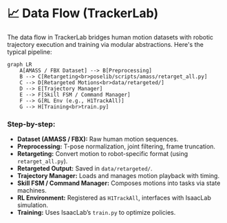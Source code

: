 # 📈 Data Flow (TrackerLab)

The data flow in TrackerLab bridges human motion datasets with robotic trajectory execution and training via modular abstractions. Here's the typical pipeline:

```mermaid
graph LR
    A[AMASS / FBX Dataset] --> B[Preprocessing]
    B --> C[Retargeting<br>poselib/scripts/amass/retarget_all.py]
    C --> D[Retargeted Motions<br>data/retargeted/]
    D --> E[Trajectory Manager]
    E --> F[Skill FSM / Command Manager]
    F --> G[RL Env (e.g., H1TrackAll)]
    G --> H[Training<br>train.py]
```

### Step-by-step:

* **Dataset (AMASS / FBX):** Raw human motion sequences.
* **Preprocessing:** T-pose normalization, joint filtering, frame truncation.
* **Retargeting:** Convert motion to robot-specific format (using `retarget_all.py`).
* **Retargeted Output:** Saved in `data/retargeted/`.
* **Trajectory Manager:** Loads and manages motion playback with timing.
* **Skill FSM / Command Manager:** Composes motions into tasks via state machines.
* **RL Environment:** Registered as `H1TrackAll`, interfaces with IsaacLab simulation.
* **Training:** Uses IsaacLab’s `train.py` to optimize policies.
